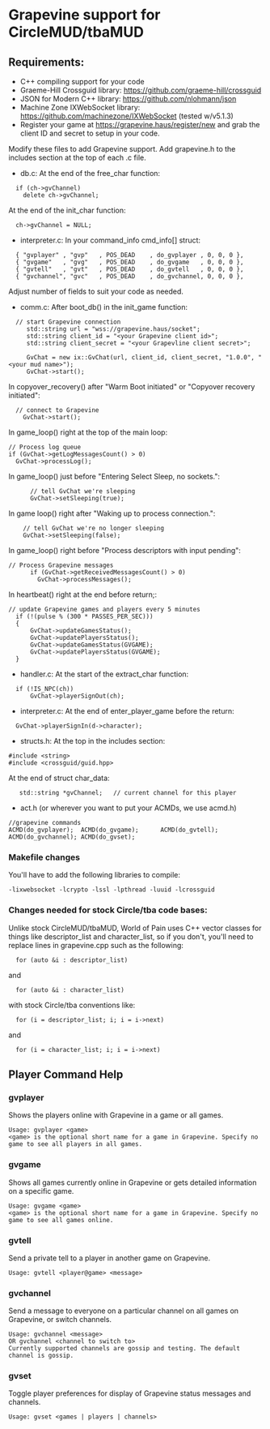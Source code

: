 # Grapevine support for CircleMUD/tbaMUD

## Requirements:
- C++ compiling support for your code
- Graeme-Hill Crossguid library: https://github.com/graeme-hill/crossguid
- JSON for Modern C++ library: https://github.com/nlohmann/json
- Machine Zone IXWebSocket library: https://github.com/machinezone/IXWebSocket (tested w/v5.1.3)
- Register your game at https://grapevine.haus/register/new and grab the client ID and secret to setup in your code.

Modify these files to add Grapevine support. Add grapevine.h to the includes section at the top of each .c file.
* db.c:
At the end of the free_char function:
```
  if (ch->gvChannel)
    delete ch->gvChannel;
```   
At the end of the init_char function:
```
  ch->gvChannel = NULL;
```
* interpreter.c:
In your command_info cmd_info[] struct:
```
  { "gvplayer" , "gvp"   , POS_DEAD    , do_gvplayer , 0, 0, 0 },
  { "gvgame"   , "gvg"   , POS_DEAD    , do_gvgame   , 0, 0, 0 },
  { "gvtell"   , "gvt"   , POS_DEAD    , do_gvtell   , 0, 0, 0 },
  { "gvchannel", "gvc"   , POS_DEAD    , do_gvchannel, 0, 0, 0 },
```
Adjust number of fields to suit your code as needed.

* comm.c:
After boot_db() in the init_game function:
```
  // start Grapevine connection
     std::string url = "wss://grapevine.haus/socket";
     std::string client_id = "<your Grapevine client id>";
     std::string client_secret = "<your Grapevline client secret>";

     GvChat = new ix::GvChat(url, client_id, client_secret, "1.0.0", "<your mud name>");
     GvChat->start();
```
In copyover_recovery() after "Warm Boot initiated" or "Copyover recovery initiated":
```
  // connect to Grapevine
	GvChat->start();
```
In game_loop() right at the top of the main loop:
```
// Process log queue
if (GvChat->getLogMessagesCount() > 0)
  GvChat->processLog();
```
In game_loop() just before "Entering Select Sleep, no sockets.":
```
      // tell GvChat we're sleeping
      GvChat->setSleeping(true);
```
In game loop() right after "Waking up to process connection.":
```
    // tell GvChat we're no longer sleeping
    GvChat->setSleeping(false);
```
In game_loop() right before "Process descriptors with input pending":
```
// Process Grapevine messages
      if (GvChat->getReceivedMessagesCount() > 0)
        GvChat->processMessages();
```
In heartbeat() right at the end before return;:
```
// update Grapevine games and players every 5 minutes
  if (!(pulse % (300 * PASSES_PER_SEC)))
  {
      GvChat->updateGamesStatus();
      GvChat->updatePlayersStatus();
      GvChat->updateGamesStatus(GVGAME);
      GvChat->updatePlayersStatus(GVGAME);
  }
 ```
* handler.c:
At the start of the extract_char function:
```
  if (!IS_NPC(ch))
      GvChat->playerSignOut(ch);
```
* interpreter.c:
At the end of enter_player_game before the return:
```
  GvChat->playerSignIn(d->character);
```
* structs.h:
At the top in the includes section:
```
#include <string>
#include <crossguid/guid.hpp>
```
At the end of struct char_data:
```
   std::string *gvChannel;   // current channel for this player
```
* act.h (or wherever you want to put your ACMDs, we use acmd.h)
```
//grapevine commands
ACMD(do_gvplayer);  ACMD(do_gvgame);      ACMD(do_gvtell);
ACMD(do_gvchannel); ACMD(do_gvset);
```
### Makefile changes
You'll have to add the following libraries to compile:
```
-lixwebsocket -lcrypto -lssl -lpthread -luuid -lcrossguid
```
### Changes needed for stock Circle/tba code bases:
Unlike stock CircleMUD/tbaMUD, World of Pain uses C++ vector classes for things like descriptor_list and character_list, so if you don't, you'll need to replace lines in grapevine.cpp such as the following:
```
  for (auto &i : descriptor_list) 
```
and
```
  for (auto &i : character_list)
```
with stock Circle/tba conventions like:
```
  for (i = descriptor_list; i; i = i->next)
```
and
```
  for (i = character_list; i; i = i->next)
```
## Player Command Help
### gvplayer
Shows the players online with Grapevine in a game or all games.
```
Usage: gvplayer <game>
<game> is the optional short name for a game in Grapevine. Specify no game to see all players in all games.
```
### gvgame
Shows all games currently online in Grapevine or gets detailed information on a specific game.
```
Usage: gvgame <game>
<game> is the optional short name for a game in Grapevine. Specify no game to see all games online.
```
### gvtell
Send a private tell to a player in another game on Grapevine.
```
Usage: gvtell <player@game> <message>
```
### gvchannel
Send a message to everyone on a particular channel on all games on Grapevine, or switch channels.
```
Usage: gvchannel <message>
OR gvchannel <channel to switch to>
Currently supported channels are gossip and testing. The default channel is gossip.
```
### gvset
Toggle player preferences for display of Grapevine status messages and channels.
```
Usage: gvset <games | players | channels>
```
  
